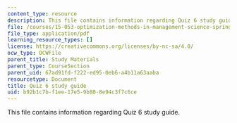 ```yaml
---
content_type: resource
description: This file contains information regarding Quiz 6 study guide.
file: /courses/15-053-optimization-methods-in-management-science-spring-2013/b92b1c7bf1ee17e59b808e94c3f7c6ce_MIT15_053S13_quiz6guide.pdf
file_type: application/pdf
learning_resource_types: []
license: https://creativecommons.org/licenses/by-nc-sa/4.0/
ocw_type: OCWFile
parent_title: Study Materials
parent_type: CourseSection
parent_uid: 67ad91fd-f222-ed95-0eb6-a4b11a63aaba
resourcetype: Document
title: Quiz 6 study guide
uid: b92b1c7b-f1ee-17e5-9b80-8e94c3f7c6ce
---
```

This file contains information regarding Quiz 6 study guide.